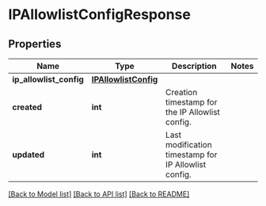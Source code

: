 # IPAllowlistConfigResponse

## Properties
Name | Type | Description | Notes
------------ | ------------- | ------------- | -------------
**ip_allowlist_config** | [**IPAllowlistConfig**](IPAllowlistConfig.md) |  | 
**created** | **int** | Creation timestamp for the IP Allowlist config. | 
**updated** | **int** | Last modification timestamp for IP Allowlist config. | 

[[Back to Model list]](../README.md#documentation-for-models) [[Back to API list]](../README.md#documentation-for-api-endpoints) [[Back to README]](../README.md)


